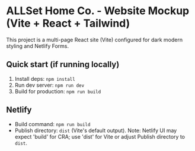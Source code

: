 # ALLSet Home Co. - Website Mockup (Vite + React + Tailwind)

This project is a multi-page React site (Vite) configured for dark modern styling and Netlify Forms.

## Quick start (if running locally)

1. Install deps: `npm install`
2. Run dev server: `npm run dev`
3. Build for production: `npm run build`

## Netlify

- Build command: `npm run build`
- Publish directory: `dist` (Vite's default output). Note: Netlify UI may expect 'build' for CRA; use 'dist' for Vite or adjust Publish directory to `dist`.
